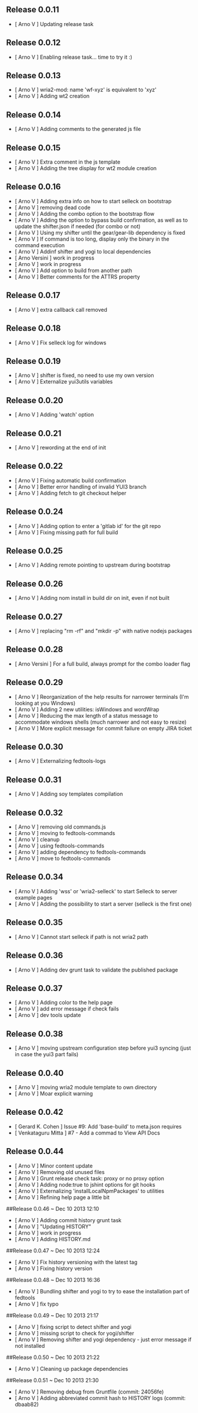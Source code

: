 

Release 0.0.11
--------------
* [ Arno V ] Updating release task

Release 0.0.12
--------------
* [ Arno V ] Enabling release task… time to try it :)

Release 0.0.13
--------------
* [ Arno V ] wria2-mod: name 'wf-xyz' is equivalent to 'xyz'
* [ Arno V ] Adding wt2 creation

Release 0.0.14
--------------
* [ Arno V ] Adding comments to the generated js file

Release 0.0.15
--------------
* [ Arno V ] Extra comment in the js template
* [ Arno V ] Adding the tree display for wt2 module creation

Release 0.0.16
--------------
* [ Arno V ] Adding extra info on how to start selleck on bootstrap
* [ Arno V ] removing dead code
* [ Arno V ] Adding the combo option to the bootstrap flow
* [ Arno V ] Adding the option to bypass build confirmation, as well as to update the shifter.json if needed (for combo or not)
* [ Arno V ] Using my shifter until the gear/gear-lib dependency is fixed
* [ Arno V ] If command is too long, display only the binary in the command execution
* [ Arno V ] Addinf shifter and yogi to local dependencies
* [ Arno Versini ] work in progress
* [ Arno V ] work in progress
* [ Arno V ] Add option to build from another path
* [ Arno V ] Better comments for the ATTRS property

Release 0.0.17
--------------
* [ Arno V ] extra callback call removed

Release 0.0.18
--------------
* [ Arno V ] Fix selleck log for windows

Release 0.0.19
--------------
* [ Arno V ] shifter is fixed, no need to use my own version
* [ Arno V ] Externalize yui3utils variables

Release 0.0.20
--------------
* [ Arno V ] Adding 'watch' option

Release 0.0.21
--------------
* [ Arno V ] rewording at the end of init

Release 0.0.22
--------------
* [ Arno V ] Fixing automatic build confirmation
* [ Arno V ] Better error handling of invalid YUI3 branch
* [ Arno V ] Adding fetch to git checkout helper

Release 0.0.24
--------------
* [ Arno V ] Adding option to enter a 'gitlab id' for the git repo
* [ Arno V ] Fixing missing path for full build

Release 0.0.25
--------------
* [ Arno V ] Adding remote pointing to upstream during bootstrap

Release 0.0.26
--------------
* [ Arno V ] Adding nom install in build dir on init, even if not built

Release 0.0.27
--------------
* [ Arno V ] replacing "rm -rf" and "mkdir -p" with native nodejs packages

Release 0.0.28
--------------
* [ Arno Versini ] For a full build, always prompt for the combo loader flag

Release 0.0.29
--------------
* [ Arno V ] Reorganization of the help results for narrower terminals (I'm looking at you Windows)
* [ Arno V ] Adding 2 new utilities: isWindows and wordWrap
* [ Arno V ] Reducing the max length of a status message to accommodate windows shells (much narrower and not easy to resize)
* [ Arno V ] More explicit message for commit failure on empty JIRA ticket

Release 0.0.30
--------------
* [ Arno V ] Externalizing fedtools-logs

Release 0.0.31
--------------
* [ Arno V ] Adding soy templates compilation

Release 0.0.32
--------------
* [ Arno V ] removing old commands.js
* [ Arno V ] moving to fedtools-commands
* [ Arno V ] cleanup
* [ Arno V ] using fedtools-commands
* [ Arno V ] adding dependency to fedtools-commands
* [ Arno V ] move to fedtools-commands

Release 0.0.34
--------------
* [ Arno V ] Adding 'wss' or 'wria2-selleck' to start Selleck to server example pages
* [ Arno V ] Adding the possibility to start a server (selleck is the first one)

Release 0.0.35
--------------
* [ Arno V ] Cannot start selleck if path is not wria2 path

Release 0.0.36
--------------
* [ Arno V ] Adding dev grunt task to validate the published package

Release 0.0.37
--------------
* [ Arno V ] Adding color to the help page
* [ Arno V ] add error message if check fails
* [ Arno V ] dev tools update

Release 0.0.38
--------------
* [ Arno V ] moving upstream configuration step before yui3 syncing (just in case the yui3 part fails)

Release 0.0.40
--------------
* [ Arno V ] moving wria2 module template to own directory
* [ Arno V ] Moar explicit warning

Release 0.0.42
--------------
* [ Gerard K. Cohen ] Issue #9: Add 'base-build' to meta.json requires
* [ Venkataguru Mitta ] #7 - Add a commad to View API Docs

Release 0.0.44
--------------
* [ Arno V ] Minor content update
* [ Arno V ] Removing old unused files
* [ Arno V ] Grunt release check task: proxy or no proxy option
* [ Arno V ] Adding node:true to jshint options for git hooks
* [ Arno V ] Externalizing 'installLocalNpmPackages' to utilities
* [ Arno V ] Refining help page a little bit

##Release 0.0.46 ~ Dec 10 2013 12:10
* [ Arno V ] Adding commit history grunt task
* [ Arno V ] &quot;Updating HISTORY&quot;
* [ Arno V ] work in progress
* [ Arno V ] Adding HISTORY.md

##Release 0.0.47 ~ Dec 10 2013 12:24
* [ Arno V ] Fix history versioning with the latest tag
* [ Arno V ] Fixing history version

##Release 0.0.48 ~ Dec 10 2013 16:36
* [ Arno V ] Bundling shifter and yogi to try to ease the installation part of fedtools
* [ Arno V ] fix typo

##Release 0.0.49 ~ Dec 10 2013 21:17
* [ Arno V ] fixing script to detect shifter and yogi
* [ Arno V ] missing script to check for yogi&#x2F;shifter
* [ Arno V ] Removing shifter and yogi dependency - just error message if not installed

##Release 0.0.50 ~ Dec 10 2013 21:22
* [ Arno V ] Cleaning up package dependencies

##Release 0.0.51 ~ Dec 10 2013 21:30
* [ Arno V ] Removing debug from Gruntfile (commit: 24056fe)
* [ Arno V ] Adding abbreviated commit hash to HISTORY logs (commit: dbaab82)
